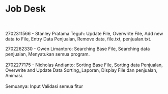 # Job Desk <br><br>

2702311566 - Stanley Pratama Teguh: Update File, Overwrite File, Add new data to File, Entry Data Penjualan, Remove data, 
file.txt, penjualan.txt.
<br>

2702262330 - Owen Limantoro: Searching Base File, Searching data penjualan, Menyatukan semua program. <br>
<br>
2702277175 - Nicholas Andianto: Sorting Base File, Sorting data Penjualan, Overwrite and Update Data Sorting,,Laporan, 
Display File dan penjualan, Animasi.
<br><br>
Semuanya: Input Validasi semua fitur
